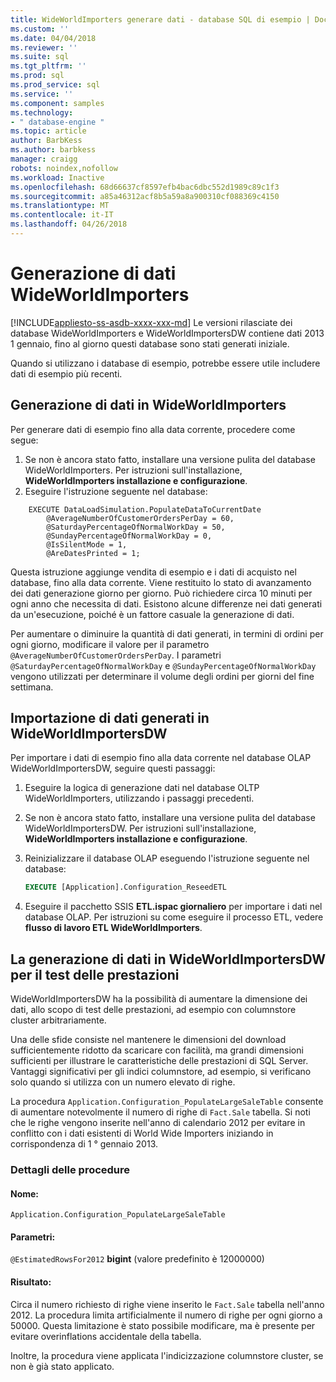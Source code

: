```yaml
---
title: WideWorldImporters generare dati - database SQL di esempio | Documenti Microsoft
ms.custom: ''
ms.date: 04/04/2018
ms.reviewer: ''
ms.suite: sql
ms.tgt_pltfrm: ''
ms.prod: sql
ms.prod_service: sql
ms.service: ''
ms.component: samples
ms.technology:
- " database-engine "
ms.topic: article
author: BarbKess
ms.author: barbkess
manager: craigg
robots: noindex,nofollow
ms.workload: Inactive
ms.openlocfilehash: 68d66637cf8597efb4bac6dbc552d1989c89c1f3
ms.sourcegitcommit: a85a46312acf8b5a59a8a900310cf088369c4150
ms.translationtype: MT
ms.contentlocale: it-IT
ms.lasthandoff: 04/26/2018
---
```

# <a name="wideworldimporters-data-generation"></a>Generazione di dati WideWorldImporters
[!INCLUDE[appliesto-ss-asdb-xxxx-xxx-md](../includes/appliesto-ss-asdb-xxxx-xxx-md.md)]
Le versioni rilasciate dei database WideWorldImporters e WideWorldImportersDW contiene dati 2013 1 gennaio, fino al giorno questi database sono stati generati iniziale.

Quando si utilizzano i database di esempio, potrebbe essere utile includere dati di esempio più recenti.

## <a name="data-generation-in-wideworldimporters"></a>Generazione di dati in WideWorldImporters

Per generare dati di esempio fino alla data corrente, procedere come segue:

1. Se non è ancora stato fatto, installare una versione pulita del database WideWorldImporters. Per istruzioni sull'installazione, **WideWorldImporters installazione e configurazione**.
2. Eseguire l'istruzione seguente nel database:

```
    EXECUTE DataLoadSimulation.PopulateDataToCurrentDate
        @AverageNumberOfCustomerOrdersPerDay = 60,
        @SaturdayPercentageOfNormalWorkDay = 50,
        @SundayPercentageOfNormalWorkDay = 0,
        @IsSilentMode = 1,
        @AreDatesPrinted = 1;
```

Questa istruzione aggiunge vendita di esempio e i dati di acquisto nel database, fino alla data corrente. Viene restituito lo stato di avanzamento dei dati generazione giorno per giorno. Può richiedere circa 10 minuti per ogni anno che necessita di dati. Esistono alcune differenze nei dati generati da un'esecuzione, poiché è un fattore casuale la generazione di dati.

Per aumentare o diminuire la quantità di dati generati, in termini di ordini per ogni giorno, modificare il valore per il parametro `@AverageNumberOfCustomerOrdersPerDay`. I parametri `@SaturdayPercentageOfNormalWorkDay` e `@SundayPercentageOfNormalWorkDay` vengono utilizzati per determinare il volume degli ordini per giorni del fine settimana.

## <a name="importing-generated-data-in-wideworldimportersdw"></a>Importazione di dati generati in WideWorldImportersDW

Per importare i dati di esempio fino alla data corrente nel database OLAP WideWorldImportersDW, seguire questi passaggi:

1. Eseguire la logica di generazione dati nel database OLTP WideWorldImporters, utilizzando i passaggi precedenti.
2. Se non è ancora stato fatto, installare una versione pulita del database WideWorldImportersDW. Per istruzioni sull'installazione, **WideWorldImporters installazione e configurazione**.
3. Reinizializzare il database OLAP eseguendo l'istruzione seguente nel database:

    ```sql
    EXECUTE [Application].Configuration_ReseedETL
    ```

4. Eseguire il pacchetto SSIS **ETL.ispac giornaliero** per importare i dati nel database OLAP. Per istruzioni su come eseguire il processo ETL, vedere **flusso di lavoro ETL WideWorldImporters**.

## <a name="generating-data-in-wideworldimportersdw-for-performance-testing"></a>La generazione di dati in WideWorldImportersDW per il test delle prestazioni

WideWorldImportersDW ha la possibilità di aumentare la dimensione dei dati, allo scopo di test delle prestazioni, ad esempio con columnstore cluster arbitrariamente.

Una delle sfide consiste nel mantenere le dimensioni del download sufficientemente ridotto da scaricare con facilità, ma grandi dimensioni sufficienti per illustrare le caratteristiche delle prestazioni di SQL Server. Vantaggi significativi per gli indici columnstore, ad esempio, si verificano solo quando si utilizza con un numero elevato di righe. 

La procedura `Application.Configuration_PopulateLargeSaleTable` consente di aumentare notevolmente il numero di righe di `Fact.Sale` tabella. Si noti che le righe vengono inserite nell'anno di calendario 2012 per evitare in conflitto con i dati esistenti di World Wide Importers iniziando in corrispondenza di 1 ° gennaio 2013.

### <a name="procedure-details"></a>Dettagli delle procedure

#### <a name="name"></a>Nome: 

    Application.Configuration_PopulateLargeSaleTable

#### <a name="parameters"></a>Parametri:

  `@EstimatedRowsFor2012` **bigint** (valore predefinito è 12000000)

#### <a name="result"></a>Risultato:

Circa il numero richiesto di righe viene inserito le `Fact.Sale` tabella nell'anno 2012. La procedura limita artificialmente il numero di righe per ogni giorno a 50000. Questa limitazione è stato possibile modificare, ma è presente per evitare overinflations accidentale della tabella.

Inoltre, la procedura viene applicata l'indicizzazione columnstore cluster, se non è già stato applicato.
